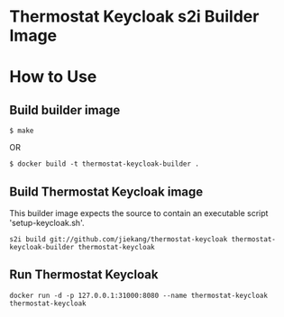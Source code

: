 # Thermostat Keycloak s2i Builder Image

# How to Use

## Build builder image

```
$ make
```
OR
```
$ docker build -t thermostat-keycloak-builder .
```

## Build Thermostat Keycloak image

This builder image expects the source to contain an executable script 'setup-keycloak.sh'.

```
s2i build git://github.com/jiekang/thermostat-keycloak thermostat-keycloak-builder thermostat-keycloak
```

## Run Thermostat Keycloak

```
docker run -d -p 127.0.0.1:31000:8080 --name thermostat-keycloak thermostat-keycloak
```
